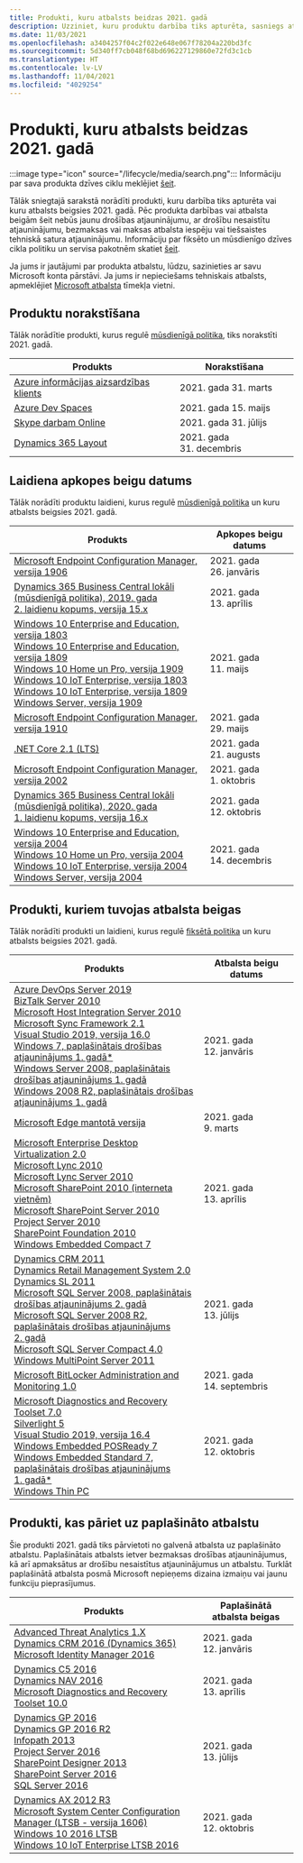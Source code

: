 ```yaml
---
title: Produkti, kuru atbalsts beidzas 2021. gadā
description: Uzziniet, kuru produktu darbība tiks apturēta, sasniegs atbalsta beigas vai pāries no galvenā atbalsta uz paplašināto atbalstu 2021. gadā.
ms.date: 11/03/2021
ms.openlocfilehash: a3404257f04c2f022e648e067f78204a220bd3fc
ms.sourcegitcommit: 5d340ff7cb048f68bd696227129860e72fd3c1cb
ms.translationtype: HT
ms.contentlocale: lv-LV
ms.lasthandoff: 11/04/2021
ms.locfileid: "4029254"
---
```

# <a name="products-ending-support-in-2021"></a>Produkti, kuru atbalsts beidzas 2021. gadā

:::image type="icon" source="/lifecycle/media/search.png":::
Informāciju par sava produkta dzīves ciklu meklējiet [šeit](/lifecycle/products/).

Tālāk sniegtajā sarakstā norādīti produkti, kuru darbība tiks apturēta vai kuru atbalsts beigsies 2021. gadā. Pēc produkta darbības vai atbalsta beigām šeit nebūs jaunu drošības atjauninājumu, ar drošību nesaistītu atjauninājumu, bezmaksas vai maksas atbalsta iespēju vai tiešsaistes tehniskā satura atjauninājumu. Informāciju par fiksēto un mūsdienīgo dzīves cikla politiku un servisa pakotnēm skatiet [šeit](/lifecycle/overview/product-end-of-support-overview).

Ja jums ir jautājumi par produkta atbalstu, lūdzu, sazinieties ar savu Microsoft konta pārstāvi. Ja jums ir nepieciešams tehniskais atbalsts, apmeklējiet [Microsoft atbalsta](https://support.microsoft.com/contactus/?ws=support) tīmekļa vietni.

## <a name="product-retirements"></a>Produktu norakstīšana

Tālāk norādītie produkti, kurus regulē [mūsdienīgā politika](/lifecycle/policies/modern), tiks norakstīti 2021. gadā.

| Produkts | Norakstīšana |
| --- | --- |
| [Azure informācijas aizsardzības klients](/lifecycle/products/azure-information-protection-client?branch=live)<br> | 2021. gada 31. marts |
| [Azure Dev Spaces](/lifecycle/products/azure-dev-spaces?branch=live)<br> | 2021. gada 15. maijs |
| [Skype darbam Online](/lifecycle/products/skype-for-business-online?branch=live)<br> | 2021. gada 31. jūlijs |
| [Dynamics 365 Layout](/lifecycle/products/dynamics-365-layout?branch=live)<br> | 2021. gada 31. decembris |


## <a name="release-end-of-servicing"></a>Laidiena apkopes beigu datums

Tālāk norādīti produktu laidieni, kurus regulē [mūsdienīgā politika](/lifecycle/policies/modern) un kuru atbalsts beigsies 2021. gadā.

| Produkts | Apkopes beigu datums |
| --- | --- |
| [Microsoft Endpoint Configuration Manager, versija 1906](/lifecycle/products/microsoft-endpoint-configuration-manager?branch=live)<br> | 2021. gada 26. janvāris |
| [Dynamics 365 Business Central lokāli (mūsdienīgā politika), 2019. gada 2. laidienu kopums, versija 15.x](/lifecycle/products/dynamics-365-business-central-onpremises-modern-policy?branch=live)<br> | 2021. gada 13. aprīlis |
| [Windows 10 Enterprise and Education, versija 1803](/lifecycle/products/windows-10-enterprise-and-education?branch=live)<br>[Windows 10 Enterprise and Education, versija 1809](/lifecycle/products/windows-10-enterprise-and-education?branch=live)<br>[Windows 10 Home un Pro, versija 1909](/lifecycle/products/windows-10-home-and-pro?branch=live)<br>[Windows 10 IoT Enterprise, versija 1803](/lifecycle/products/windows-10-iot-enterprise?branch=live)<br>[Windows 10 IoT Enterprise, versija 1809](/lifecycle/products/windows-10-iot-enterprise?branch=live)<br>[Windows Server, versija 1909](/lifecycle/products/windows-server?branch=live)<br> | 2021. gada 11. maijs |
| [Microsoft Endpoint Configuration Manager, versija 1910](/lifecycle/products/microsoft-endpoint-configuration-manager?branch=live)<br> | 2021. gada 29. maijs |
| [.NET Core 2.1 (LTS)](/lifecycle/products/microsoft-net-and-net-core?branch=live)<br> | 2021. gada 21. augusts |
| [Microsoft Endpoint Configuration Manager, versija 2002](/lifecycle/products/microsoft-endpoint-configuration-manager?branch=live)<br> | 2021. gada 1. oktobris |
| [Dynamics 365 Business Central lokāli (mūsdienīgā politika), 2020. gada 1. laidienu kopums, versija 16.x](/lifecycle/products/dynamics-365-business-central-onpremises-modern-policy?branch=live)<br> | 2021. gada 12. oktobris |
| [Windows 10 Enterprise and Education, versija 2004](/lifecycle/products/windows-10-enterprise-and-education?branch=live)<br>[Windows 10 Home un Pro, versija 2004](/lifecycle/products/windows-10-home-and-pro?branch=live)<br>[Windows 10 IoT Enterprise, versija 2004](/lifecycle/products/windows-10-iot-enterprise?branch=live)<br>[Windows Server, versija 2004](/lifecycle/products/windows-server?branch=live)<br> | 2021. gada 14. decembris |


## <a name="products-reaching-end-of-support"></a>Produkti, kuriem tuvojas atbalsta beigas

Tālāk norādīti produkti un laidieni, kurus regulē [fiksētā politika](/lifecycle/policies/fixed) un kuru atbalsts beigsies 2021. gadā.

| Produkts | Atbalsta beigu datums |
| --- | --- |
| [Azure DevOps Server 2019](/lifecycle/products/azure-devops-server-2019?branch=live)<br>[BizTalk Server 2010](/lifecycle/products/biztalk-server-2010?branch=live)<br>[Microsoft Host Integration Server 2010](/lifecycle/products/microsoft-host-integration-server-2010?branch=live)<br>[Microsoft Sync Framework 2.1](/lifecycle/products/microsoft-sync-framework-21?branch=live)<br>[Visual Studio 2019, versija 16.0](/lifecycle/products/visual-studio-2019?branch=live)<br>[Windows 7, paplašinātais drošības atjauninājums 1. gadā*](/lifecycle/products/windows-7?branch=live)<br>[Windows Server 2008, paplašinātais drošības atjauninājums 1. gadā](/lifecycle/products/windows-server-2008?branch=live)<br>[Windows 2008 R2, paplašinātais drošības atjauninājums 1. gadā](/lifecycle/products/windows-server-2008-r2?branch=live)<br> | 2021. gada 12. janvāris |
| [Microsoft Edge mantotā versija](/lifecycle/products/microsoft-edge-legacy?branch=live)<br> | 2021. gada 9. marts |
| [Microsoft Enterprise Desktop Virtualization 2.0](/lifecycle/products/microsoft-enterprise-desktop-virtualization-20?branch=live)<br>[Microsoft Lync 2010](/lifecycle/products/microsoft-lync-2010?branch=live)<br>[Microsoft Lync Server 2010](/lifecycle/products/microsoft-lync-server-2010?branch=live)<br>[Microsoft SharePoint 2010 (interneta vietnēm)](/lifecycle/products/microsoft-sharepoint-2010?branch=live)<br>[Microsoft SharePoint Server 2010](/lifecycle/products/microsoft-sharepoint-server-2010?branch=live)<br>[Project Server 2010](/lifecycle/products/project-server-2010?branch=live)<br>[SharePoint Foundation 2010](/lifecycle/products/sharepoint-foundation-2010?branch=live)<br>[Windows Embedded Compact 7](/lifecycle/products/windows-embedded-compact-7?branch=live)<br> | 2021. gada 13. aprīlis |
| [Dynamics CRM 2011](/lifecycle/products/dynamics-crm-2011?branch=live)<br>[Dynamics Retail Management System 2.0](/lifecycle/products/dynamics-retail-management-system-20?branch=live)<br>[Dynamics SL 2011](/lifecycle/products/dynamics-sl-2011?branch=live)<br>[Microsoft SQL Server 2008, paplašinātais drošības atjauninājums 2. gadā](/lifecycle/products/microsoft-sql-server-2008?branch=live)<br>[Microsoft SQL Server 2008 R2, paplašinātais drošības atjauninājums 2. gadā](/lifecycle/products/microsoft-sql-server-2008-r2?branch=live)<br>[Microsoft SQL Server Compact 4.0](/lifecycle/products/microsoft-sql-server-compact-40?branch=live)<br>[Windows MultiPoint Server 2011](/lifecycle/products/windows-multipoint-server-2011?branch=live)<br> | 2021. gada 13. jūlijs |
| [Microsoft BitLocker Administration and Monitoring 1.0](/lifecycle/products/microsoft-bitlocker-administration-and-monitoring-10?branch=live)<br> | 2021. gada 14. septembris |
| [Microsoft Diagnostics and Recovery Toolset 7.0](/lifecycle/products/microsoft-diagnostics-and-recovery-toolset-70?branch=live)<br>[Silverlight 5](/lifecycle/products/silverlight-5?branch=live)<br>[Visual Studio 2019, versija 16.4](/lifecycle/products/visual-studio-2019?branch=live)<br>[Windows Embedded POSReady 7](/lifecycle/products/windows-embedded-posready-7?branch=live)<br>[Windows Embedded Standard 7, paplašinātais drošības atjauninājums 1. gadā*](/lifecycle/products/windows-embedded-standard-7?branch=live)<br>[Windows Thin PC](/lifecycle/products/windows-thin-pc?branch=live)<br> | 2021. gada 12. oktobris |


## <a name="products-moving-to-extended-support"></a>Produkti, kas pāriet uz paplašināto atbalstu

Šie produkti 2021. gadā tiks pārvietoti no galvenā atbalsta uz paplašināto atbalstu. Paplašinātais atbalsts ietver bezmaksas drošības atjauninājumus, kā arī apmaksātus ar drošību nesaistītus atjauninājumus un atbalstu. Turklāt paplašinātā atbalsta posmā Microsoft nepieņems dizaina izmaiņu vai jaunu funkciju pieprasījumus.

| Produkts | Paplašinātā atbalsta beigas |
| --- | --- |
| [Advanced Threat Analytics 1.X](/lifecycle/products/advanced-threat-analytics-1x?branch=live)<br>[Dynamics CRM 2016 (Dynamics 365)](/lifecycle/products/dynamics-crm-2016-dynamics-365?branch=live)<br>[Microsoft Identity Manager 2016](/lifecycle/products/microsoft-identity-manager-2016?branch=live)<br> | 2021. gada 12. janvāris |
| [Dynamics C5 2016](/lifecycle/products/dynamics-c5-2016?branch=live)<br>[Dynamics NAV 2016](/lifecycle/products/dynamics-nav-2016?branch=live)<br>[Microsoft Diagnostics and Recovery Toolset 10.0](/lifecycle/products/microsoft-diagnostics-and-recovery-toolset-100?branch=live)<br> | 2021. gada 13. aprīlis |
| [Dynamics GP 2016](/lifecycle/products/dynamics-gp-2016?branch=live)<br>[Dynamics GP 2016 R2](/lifecycle/products/dynamics-gp-2016-r2?branch=live)<br>[Infopath 2013](/lifecycle/products/infopath-2013?branch=live)<br>[Project Server 2016](/lifecycle/products/project-server-2016?branch=live)<br>[SharePoint Designer 2013](/lifecycle/products/sharepoint-designer-2013?branch=live)<br>[SharePoint Server 2016](/lifecycle/products/sharepoint-server-2016?branch=live)<br>[SQL Server 2016](/lifecycle/products/sql-server-2016?branch=live)<br> | 2021. gada 13. jūlijs |
| [Dynamics AX 2012 R3](/lifecycle/products/dynamics-ax-2012-r3?branch=live)<br>[Microsoft System Center Configuration Manager (LTSB - versija 1606)](/lifecycle/products/microsoft-system-center-configuration-manager-ltsb-version-1606?branch=live)<br>[Windows 10 2016 LTSB](/lifecycle/products/windows-10-2016-ltsb?branch=live)<br>[Windows 10 IoT Enterprise LTSB 2016](/lifecycle/products/windows-10-iot-enterprise-ltsb-2016?branch=live)<br> | 2021. gada 12. oktobris |
